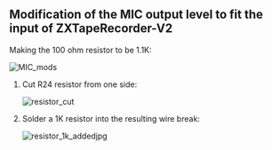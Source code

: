 ## Modification of the MIC output level to fit the input of ZXTapeRecorder-V2	

Making the 100 ohm resistor to be 1.1K:

![MIC_mods](../../../Docs/MIC_mods.JPG)

1. Cut R24 resistor from one side:

   ![resistor_cut](../../../Images/resistor_cut.jpg)



2. Solder a 1K resistor into the resulting wire break:

   ![resistor_1k_addedjpg](../../../Images/resistor_1k_addedjpg.jpg)
